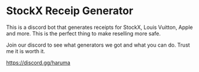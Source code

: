 # StockX Receip Generator
This is a discord bot that generates receipts for StockX, Louis Vuitton, Apple and more. This is the perfect thing to make reselling more safe.

Join our discord to see what generators we got and what you can do. Trust me it is worth it.

https://discord.gg/haruma
